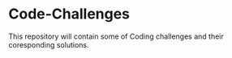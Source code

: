 # Code-Challenges
This repository will contain some of Coding challenges and their coresponding solutions.
